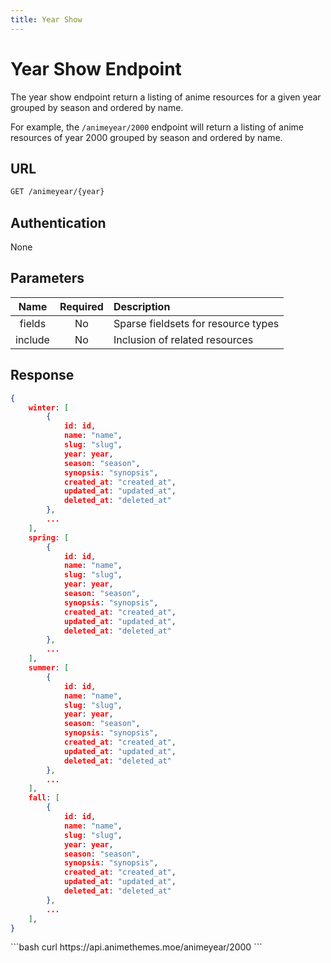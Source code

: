 ```yaml
---
title: Year Show
---
```


<Block>

# Year Show Endpoint

The year show endpoint return a listing of anime resources for a given year grouped by season and ordered by name.

For example, the `/animeyear/2000` endpoint will return a listing of anime resources of year 2000 grouped by season and ordered by name.

## URL

```sh
GET /animeyear/{year}
```

## Authentication

None

## Parameters

| Name    | Required | Description                                             |
| :-----: | :------: | :------------------------------------------------------ |
| fields  | No       | Sparse fieldsets for resource types                     |
| include | No       | Inclusion of related resources                          |

## Response

```json
{
    winter: [
        {
            id: id,
            name: "name",
            slug: "slug",
            year: year,
            season: "season",
            synopsis: "synopsis",
            created_at: "created_at",
            updated_at: "updated_at",
            deleted_at: "deleted_at"
        },
        ...
    ],
    spring: [
        {
            id: id,
            name: "name",
            slug: "slug",
            year: year,
            season: "season",
            synopsis: "synopsis",
            created_at: "created_at",
            updated_at: "updated_at",
            deleted_at: "deleted_at"
        },
        ...
    ],
    summer: [
        {
            id: id,
            name: "name",
            slug: "slug",
            year: year,
            season: "season",
            synopsis: "synopsis",
            created_at: "created_at",
            updated_at: "updated_at",
            deleted_at: "deleted_at"
        },
        ...
    ],
    fall: [
        {
            id: id,
            name: "name",
            slug: "slug",
            year: year,
            season: "season",
            synopsis: "synopsis",
            created_at: "created_at",
            updated_at: "updated_at",
            deleted_at: "deleted_at"
        },
        ...
    ],
}
```

<Example>

<CURL>
```bash
curl https://api.animethemes.moe/animeyear/2000
```
</CURL>

</Example>

</Block>